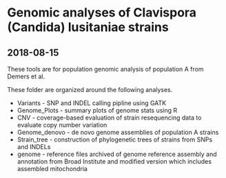Genomic analyses of Clavispora (Candida) lusitaniae strains
=====

2018-08-15
----------
These tools are for population genomic analysis of population A from Demers et al. 

These folder are organized around the following analyses.

* Variants - SNP and INDEL calling pipline using GATK
* Genome_Plots - summary plots of genome stats using R
* CNV - coverage-based evaluation of strain resequencing data to evaluate copy number variation
* Genome_denovo - de novo genome assemblies of population A strains
* Strain_tree - construction of phylogenetic trees of strains from SNPs and INDELs
* genome - reference files archived of genome reference assembly and annotation from Broad Institute and modified version which includes assembled mitochondria 
